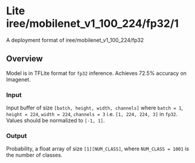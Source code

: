 # Lite iree/mobilenet_v1_100_224/fp32/1

A deployment format of iree/mobilenet_v1_100_224/fp32

<!-- parent-model: iree/mobilenet_v1_100_224/fp32 -->
<!-- asset-path: https://storage.googleapis.com/tfhub-lite-models/iree/lite-model/mobilenet_v1_100_224/fp32/1.tflite -->

## Overview

Model is in TFLite format for `fp32` inference. Achieves 72.5% accuracy on Imagenet.

### Input

Input buffer of size `[batch, height, width, channels]` where `batch = 1`,
`height = 224`, `width = 224`, `channels = 3` i.e. `[1, 224, 224, 3]` in `fp32`. Values should be normalized to `[-1, 1]`.

### Output

Probability, a float array of size `[1][NUM_CLASS]`, where `NUM_CLASS = 1001` is
the number of classes.

